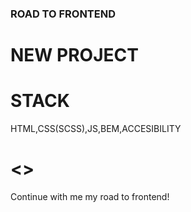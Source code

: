 ### ROAD TO FRONTEND

# NEW PROJECT

# STACK

HTML,CSS(SCSS),JS,BEM,ACCESIBILITY

# <>

Continue with me my road to frontend!

